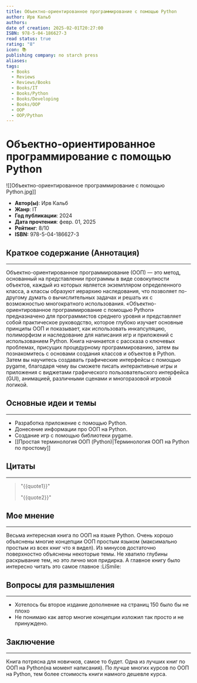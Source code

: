```yaml
---
title: Объектно-ориентированное программирование с помощью Python
author: Ирв Кальб
authors:
date of creation: 2025-02-01T20:27:00
ISBN: 978-5-04-186627-3
read status: true
rating: "8"
icon: 📚
publishing company: no starch press
aliases:
tags:
  - Books
  - Reviews
  - Reviews/Books
  - Books/IT
  - Books/Python
  - Books/Developing
  - Books/OOP
  - OOP
  - OOP/Python
---
```

# Объектно-ориентированное программирование с помощью Python

![[Объектно-ориентированное программирование с помощью Python.jpg]]

- **Автор(ы)**: Ирв Кальб
- **Жанр**: IT
- **Год публикации**: 2024
- **Дата прочтения**: февр. 01, 2025
- **Рейтинг**: 8/10
- **ISBN:** 978-5-04-186627-3



## Краткое содержание (Аннотация)
---

Объектно-ориентированное программирование (ООП) — это метод, основанный на представлении программы в виде совокупности объектов, каждый из которых является экземпляром определенного класса, а классы образуют иерархию наследования, что позволяет по-другому думать о вычислительных задачах и решать их с возможностью многократного использования. «Объектно-ориентированное программирование с помощью Python» предназначено для программистов среднего уровня и представляет собой практическое руководство, которое глубоко изучает основные принципы ООП и показывает, как использовать инкапсуляцию, полиморфизм и наследование для написания игр и приложений с использованием Python. Книга начинается с рассказа о ключевых проблемах, присущих процедурному программированию, затем вы познакомитесь с основами создания классов и объектов в Python. Затем вы научитесь создавать графические интерфейсы c помощью pygame, благодаря чему вы сможете писать интерактивные игры и приложения с виджетами графического пользовательского интерфейса (GUI), анимацией, различными сценами и многоразовой игровой логикой.


## Основные идеи и темы
---

- Разработка приложение с помощью Python.
- Донесение информации про ООП на Python.
- Создание игр с помощью библиотеки pygame.
- [[Простая терминология ООП (Python)|Терминология ООП на Python по простому]]



## Цитаты
---

> "{{quote1}}"
> 
> "{{quote2}}"




## Мое мнение
---

Весьма интересная книга по ООП на языке Python. Очень хорошо объяснены многие концепции ООП простым языком (максимально простым из всех книг что я видел). Из минусов достаточно поверхностно объяснены некоторые темы. Не хватило глубины раскрывание тем, но это лично моя придирка. А главное книгу было интересно читать это самое главное :LiSmile:




## Вопросы для размышления
---

- Хотелось бы второе издание дополнение на страниц 150 было бы не плохо
- Не понимаю как автор многие концепции изложил так просто  и не принуждено.



## Заключение
---

Книга потрясна для новичков, самое то будет. Одна из лучших книг по ООП на Python(на момент написания). По лучше многих курсов по ООП на Python, тем более стоимость книги намного дешевле курса.
